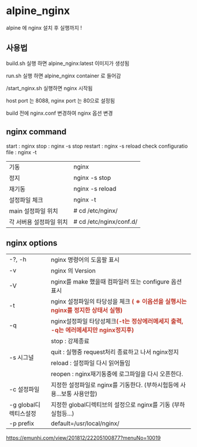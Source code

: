 # alpine_nginx
alpine 에 nginx 설치 후 실행까지 !

## 사용법

build.sh 실행 하면 alpine_nginx:latest 이미지가 생성됨

run.sh 실행 하면 alpine_nginx container 로 들어감

/start_nginx.sh 실행하면 nginx 시작됨

host port 는 8088, nginx port 는 80으로 설정됨

build 전에 nginx.conf 변경하여 nginx 옵션 변경

## nginx command

start : nginx
stop : nginx -s stop
restart : nginx -s reload
check configuratio file : nginx -t

<table> <tbody> <tr> <td>기동</td> <td>nginx</td> </tr> <tr> <td>정지</td> <td>nginx -s stop</td> </tr> <tr> <td>재기동</td> <td>nginx -s reload</td> </tr> <tr> <td>설정파일 체크</td> <td>nginx -t</td> </tr> <tr> <td>main 설정파일 위치</td> <td># cd /etc/nginx/</td> </tr> <tr> <td>각 서버용 설정파일 위치</td> <td># cd /etc/nginx/conf.d/</td> </tr> </tbody> </table>

## nginx options

<table> <tbody> <tr> <td>-?, -h</td> <td>nginx 명령어의 도움팔 표시</td> </tr> <tr> <td>-v</td> <td>nginx 의 Version</td> </tr> <tr> <td>-V</td> <td>nginx를 make 했을때 컴파일러 또는 configure 옵션 표시</td> </tr> <tr> <td>-t</td> <td>nginx 설정파일의 타당성을 체크 <span style="color:#c0392b"><strong>( ※ 이옵션을 실행시는 nginx를 정지한 상태서 실행)</strong></span></td> </tr> <tr> <td>-q</td> <td>nginx설정파일 타당성체크<span style="color:#c0392b"><strong>(-t는 정상에러메세지 출력, -q는 에러메세지만 nginx정지후)</strong></span></td> </tr> <tr> <td colspan="1" rowspan="4">-s 시그널</td> <td>stop : 강제종료</td> </tr> <tr> <td>quit :&nbsp;실행중 request처리 종료하고 나서 nginx정지</td> </tr> <tr> <td>reload :&nbsp;설정파일 다시 읽어들임</td> </tr> <tr> <td>reopen :&nbsp;nginx재기동중에 로그파일을 다시 오픈한다.</td> </tr> <tr> <td>-c 설정파일</td> <td>지정한 설정파일로 nginx를 기동한다. (부하시험등에 사용...보통 사용안함)</td> </tr> <tr> <td>-g global디렉티스설정</td> <td>지정한 global디렉티브의 설정으로 nginx를 기동 (부하실험등...)</td> </tr> <tr> <td>-p prefix</td> <td>default=/usr/local/nginx/ &nbsp;</td> </tr> </tbody> </table>

https://emunhi.com/view/201812/22205100877?menuNo=10019
